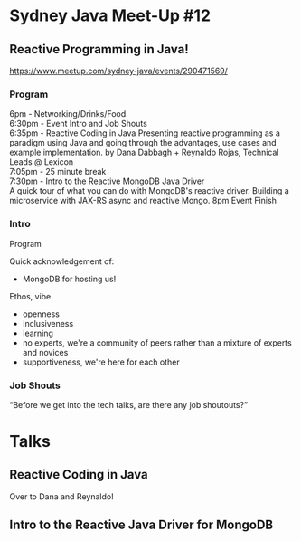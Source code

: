 # Sydney Java Meet-Up #12
## Reactive Programming in Java!
https://www.meetup.com/sydney-java/events/290471569/

### Program
6pm - Networking/Drinks/Food  
6:30pm - Event Intro and Job Shouts  
6:35pm - Reactive Coding in Java
Presenting reactive programming as a paradigm using Java and going through the advantages, use cases and example implementation.
by Dana Dabbagh + Reynaldo Rojas, Technical Leads @ Lexicon  
7:05pm - 25 minute break  
7:30pm - Intro to the Reactive MongoDB Java Driver  
A quick tour of what you can do with MongoDB's reactive driver. Building a microservice with JAX-RS async and reactive Mongo.
8pm Event Finish

### Intro
Program

Quick acknowledgement of:
* MongoDB for hosting us!

Ethos, vibe
* openness
* inclusiveness
* learning
* no experts, we're a community of peers rather than a mixture of experts and novices
* supportiveness, we're here for each other

### Job Shouts
“Before we get into the tech talks, are there any job shoutouts?”


# Talks

## Reactive Coding in Java
Over to Dana and Reynaldo!

## Intro to the Reactive Java Driver for MongoDB

